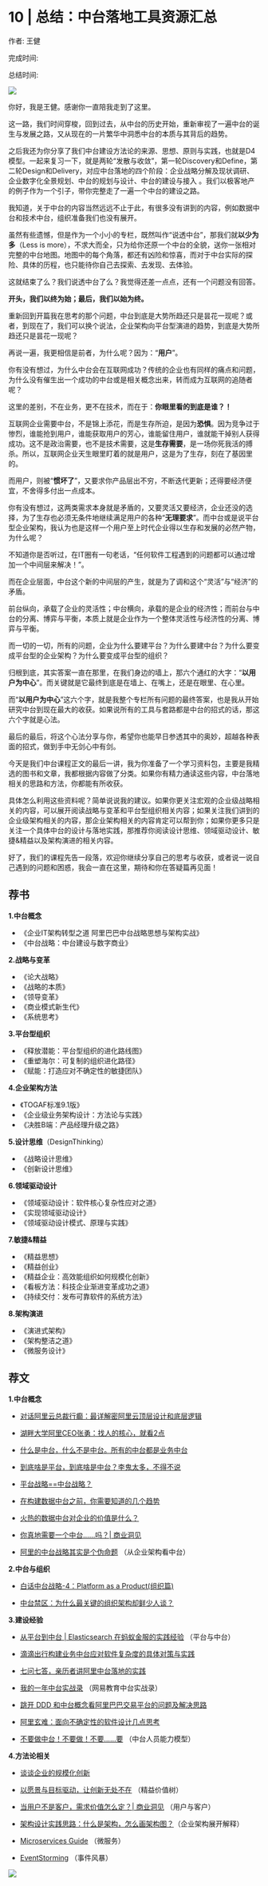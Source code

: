 # 10 \| 总结：中台落地工具资源汇总

作者: 王健

完成时间:

总结时间:

![](<https://static001.geekbang.org/resource/image/33/48/3386df2fd726ec7fb7c608dd357b1948.jpg>)

<audio><source src="https://static001.geekbang.org/resource/audio/f3/be/f30f610908fd3c3a9751cbcbfc07debe.mp3" type="audio/mpeg"></audio>

你好，我是王健。感谢你一直陪我走到了这里。

这一路，我们时间穿梭，回到过去，从中台的历史开始，重新审视了一遍中台的诞生与发展之路，又从现在的一片繁华中洞悉中台的本质与其背后的趋势。

之后我还为你分享了我们中台建设方法论的来源、思想、原则与实践，也就是D4模型。一起来复习一下，就是两轮“发散与收敛”，第一轮Discovery和Define，第二轮Design和Delivery，对应中台落地的四个阶段：企业战略分解及现状调研、企业数字化全景规划、中台的规划与设计、中台的建设与接入 。我们以极客地产的例子作为一个引子，带你完整走了一遍一个中台的建设之路。

我知道，关于中台的内容当然远远不止于此，有很多没有讲到的内容，例如数据中台和技术中台，组织准备我们也没有展开。

虽然有些遗憾，但是作为一个小小的专栏，既然叫作“说透中台”，那我们就**以少为多**（Less is more），不求大而全，只为给你还原一个中台的全貌，送你一张相对完整的中台地图。地图中的每个角落，都还有凶险和惊喜，而对于中台实际的探险、具体的历程，也只能待你自己去探索、去发现、去体验。

这就结束了么？我们说透中台了么？我觉得还差一点点，还有一个问题没有回答。

<!-- [[[read_end]]] -->

**开头，我们以终为始；最后，我们以始为终。**

重新回到开篇我在思考的那个问题，中台到底是大势所趋还只是昙花一现呢？或者，到现在了，我们可以换个说法，企业架构向平台型演进的趋势，到底是大势所趋还只是昙花一现呢？

再说一遍，我更相信是前者，为什么呢？因为：“**用户**”。

你有没有想过，为什么中台会在互联网成功？传统的企业也有同样的痛点和问题，为什么没有催生出一个成功的中台或是相关概念出来，转而成为互联网的追随者呢？

这里的差别，不在业务，更不在技术，而在于：**你眼里看的到底是谁？！**

互联网企业需要中台，不是锦上添花，而是生存所迫，是因为**恐惧**。因为竞争过于惨烈，谁能抢到用户，谁能获取用户的芳心，谁能留住用户，谁就能干掉别人获得成功。这不是政治需要，也不是技术需要，这是**生存需要**，是一场你死我活的搏杀。所以，互联网企业天生眼里盯着的就是用户，这是为了生存，刻在了基因里的。

而用户，则被“**惯坏了**”，又要求你产品层出不穷，不断迭代更新；还得要经济便宜，不舍得多付出一点成本。

你有没有想过，这两类需求本身就是矛盾的，又要灵活又要经济，企业还没的选择，为了生存也必须无条件地继续满足用户的各种“**无理要求**”。而中台或是说平台型企业架构，我认为也是这样一个用户至上时代企业得以生存和发展的必然产物，为什么呢？

不知道你是否听过，在IT圈有一句老话，“任何软件工程遇到的问题都可以通过增加一个中间层来解决！”。

而在企业层面，中台这个新的中间层的产生，就是为了调和这个“灵活”与“经济”的矛盾。

前台纵向，承载了企业的灵活性；中台横向，承载的是企业的经济性；而前台与中台的分离、博弈与平衡，本质上就是企业作为一个整体灵活性与经济性的分离、博弈与平衡。

而一切的一切，所有的问题，企业为什么要建平台？为什么要建中台？为什么要变成平台型的企业架构？为什么要变成平台型的组织？

归根到底，其实答案一直在那里，在我们身边的墙上，那六个通红的大字：“**以用户为中心**”。而关键就是它最终到底是在墙上、在嘴上，还是在眼里、在心里。

而“**以用户为中心**”这六个字，就是我整个专栏所有问题的最终答案，也是我从开始研究中台到现在最大的收获。如果说所有的工具与套路都是中台的招式的话，那这六个字就是心法。

最后的最后，将这个心法分享与你，希望你也能早日参透其中的奥妙，超越各种表面的招式，做到手中无剑心中有剑。

今天是我们中台课程正文的最后一讲，我为你准备了一个学习资料包，主要是我精选的图书和文章，我都根据内容做了分类。如果你有精力通读这些内容，中台落地相关的思路和方法，你都能有所收获。

具体怎么利用这些资料呢？简单说说我的建议。如果你更关注宏观的企业级战略相关的内容，可以展开阅读战略与变革和平台型组织相关内容；如果关注我们讲到的企业级架构相关的内容，那企业架构相关的内容肯定可以帮到你；如果你更多只是关注一个具体中台的设计与落地实践，那推荐你阅读设计思维、领域驱动设计、敏捷&精益以及架构演进的相关内容。

好了，我们的课程先告一段落，欢迎你继续分享自己的思考与收获，或者说一说自己遇到的问题和困惑，我会一直在这里，期待和你在答疑篇再见面！

## 荐书

**1\.中台概念**

- 《企业IT架构转型之道 阿里巴巴中台战略思想与架构实战》
- 《中台战略：中台建设与数字商业》

<!-- -->

**2\.战略与变革**

- 《论大战略》
- 《战略的本质》
- 《领导变革》
- 《商业模式新生代》
- 《系统思考》

<!-- -->

**3\.平台型组织**

- 《释放潜能：平台型组织的进化路线图》
- 《重塑海尔：可复制的组织进化路径》
- 《赋能：打造应对不确定性的敏捷团队》

<!-- -->

**4\.企业架构方法**

- 《TOGAF标准9.1版》
- 《企业级业务架构设计：方法论与实践》
- 《决胜B端：产品经理升级之路》

<!-- -->

**5\.设计思维**（DesignThinking）

- 《战略设计思维》
- 《创新设计思维》

<!-- -->

**6\.领域驱动设计**

- 《领域驱动设计：软件核心复杂性应对之道》
- 《实现领域驱动设计》
- 《领域驱动设计模式、原理与实践》

<!-- -->

**7\.敏捷&精益**

- 《精益思想》
- 《精益创业》
- 《精益企业：高效能组织如何规模化创新》
- 《看板方法：科技企业渐进变革成功之道》
- 《持续交付：发布可靠软件的系统方法》

<!-- -->

**8\.架构演进**

- 《演进式架构》
- 《架构整洁之道》
- 《微服务设计》

<!-- -->

## 荐文

**1\.中台概念**

- [对话阿里云总裁行癫：最详解密阿里云顶层设计和底层逻辑](<https://mp.weixin.qq.com/s/tmVt26x9Ejvkz6EFL9tQlg>)

- [湖畔大学阿里CEO张勇：找人的核心，就看2点](<https://mp.weixin.qq.com/s/LB-twf6v0Xv5QFW2a09q5w>)

- [什么是中台，什么不是中台。所有的中台都是业务中台](<https://mp.weixin.qq.com/s?__biz=MzIwNjg0NjU4OQ==&mid=2247483675&idx=1&sn=1160f90ab8ebfa9aea841aa1adba1de8&chksm=971a2e09a06da71ff0bcf319e5d139dfdfdc50eae8832a42b721f82f079d58d4fc8db198c480&scene=21#wechat_redirect>)

- [到底啥是平台，到底啥是中台？李鬼太多，不得不说](<https://mp.weixin.qq.com/s/-2LrJ_s4djXo542BrIy70A>)

- [平台战略==中台战略？](<https://www.jianshu.com/p/799a8205572b>)

- [在构建数据中台之前，你需要知道的几个趋势](<https://mp.weixin.qq.com/s/OD4MSmAjVUqFKItfJMdfKA>)

- [火热的数据中台对企业的价值是什么？](<https://mp.weixin.qq.com/s/a_sJa8I8kefvq8KsTqenqg>)

- [你真地需要一个中台……吗？\| 商业洞见](<https://mp.weixin.qq.com/s/LZ6RVz-XkdhcCYyVjG9RHw>)

- [阿里的中台战略其实是个伪命题](<https://mp.weixin.qq.com/s/R15Iys1v79y_rmkvsbVkAA>) （从企业架构看中台）


<!-- -->

**2\.中台与组织**

- [白话中台战略-4：Platform as a Product(组织篇)](<https://mp.weixin.qq.com/s/DxjRze7GmtIpOrC1FxdWAQ>)

- [中台禁区：为什么最关键的组织架构却鲜少人谈？](<https://mp.weixin.qq.com/s?__biz=MjM5MDE0Mjc4MA==&mid=2651018922&idx=1&sn=26ac29a28433ce64f65a7675ddc0b546&chksm=bdbeaef98ac927efce317a5bae726db2c847eab77c8ccffe0f38ea1f246aaa12aa4674d3bff7#rd>)


<!-- -->

**3\.建设经验**

- [从平台到中台 \| Elasticsearch 在蚂蚁金服的实践经验](<https://mp.weixin.qq.com/s/Dob6Kjm6v7gE4o7B1HhqLA>) （平台与中台）

- [滴滴出行构建业务中台应对软件复杂度的具体对策与实践](<http://developer.51cto.com/art/201712/559758.htm>)

- [七问七答，亲历者讲阿里中台落地的实践](<https://mp.weixin.qq.com/s?__biz=MzI3NTI5NDk4NA==&mid=2247483773&idx=1&sn=c0e1448c02b0ce4bd36e2f02a8dbb37c&chksm=eb07bf1adc70360c0cc81eb96d1c6705986b47a41e38d210aac2988b823a6a88b326db0a20e3#rd>)

- [我的一年中台实战录](<https://mp.weixin.qq.com/s/hvrPMvn6pyvD88eRUwwGkg>) （网易教育中台实战录）

- [跳开 DDD 和中台概念看阿里巴巴交易平台的问题及解决思路](<https://mp.weixin.qq.com/s/4IAOCNNb2bRbOgMSI0Yx2Q>)

- [阿里玄难：面向不确定性的软件设计几点思考](<https://mp.weixin.qq.com/s/Uc_wJSVQr7sSz2js2pb3OA>)

- [不要做中台！不要做！不要……要](<https://mp.weixin.qq.com/s/IbIqWrhVXltLMpuDjWzdJA>) （中台人员能力模型）


<!-- -->

**4\.方法论相关**

- [谈谈企业的规模化创新](<http://insights.thoughtworkers.org/enterprise-innovation/>)

- [以愿景与目标驱动，让创新无处不在](<http://insights.thoughtworkers.org/lean-value-tree/>) （精益价值树）

- [当用户不是客户，需求价值怎么定？\| 商业洞见](<https://mp.weixin.qq.com/s/EhpeuNWePP23n9CxFo3yjg>) （用户与客户）

- [架构设计实践思路：什么是架构，怎么画架构图？](<https://mp.weixin.qq.com/s/eGNbRFKAli35CJu4aYN_4w>)（企业架构展开解释）

- [Microservices Guide](<https://martinfowler.com/microservices/>) （微服务）

- [EventStorming](<https://www.eventstorming.com/>) （事件风暴）


<!-- -->

[![](<https://static001.geekbang.org/resource/image/d8/43/d834f97239685a2ed99b8ec3b7570043.jpg?wh=1142*715>)](<https://jinshuju.net/f/OfdES4>)

